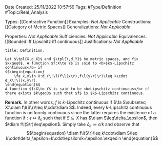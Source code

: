 <div class="topSpace"></div>

Date Created: 25/11/2022 10:57:59
Tags: #Type/Definition #Topic/Real_Analysis

Types: [[Contractive Function]]
Examples: <i>Not Applicable</i>
Constructions: [[Category of Metric Spaces]]
Generalizations: <i>Not Applicable</i>

Properties: <i>Not Applicable</i>
Sufficiencies: <i>Not Applicable</i>
Equivalences: [[Bounded iff Lipschitz iff continuous]]
Justifications: <i>Not Applicable</i>

``` ad-Definition
title: Definition.

Let $\tpl{X,d_X}$ and $\tpl{Y,d_Y}$ be metric spaces, and fix $k\geq0$. A function $f:X\to Y$ is said to <b>$k$-Lipschitz continuous</b> if
$$\begin{equation}
    \fa x,y\in X:d_Y\!\l(f\l(x\r),f\l(y\r)\r)\leq k\cdot d_X\!\l(x,y\r).
\end{equation}$$
A function $f:X\to Y$ is said to be <b>Lipschitz continuous</b> if there exists $k\geq0$ such that $f$ is $k$-Lipschitz continuous.

```

<b>Remark.</b> In other words, $f$ is $k$-Lipschitz continuous if $\fa S\subseteq X:\diam f\l(S\r)\leq k\cdot\diam S$. Indeed, every $k$-Lipschitz continuous function is uniformly continuous since the latter requires the existence of a function $\delta:\epsilon\mapsto\delta_\epsilon$ such that if $S\subseteq X$ has $\diam S\leq\delta_\epsilon$, then $\diam f\l(S\r)\leq\epsilon$. Simply take $\delta_\epsilon\coloneqq\epsilon/k$ and observe that
$$\begin{equation}
    \diam f\l(S\r)\leq k\cdot\diam S\leq k\cdot\delta_\epsilon=k\cdot\epsilon/k=\epsilon.\exqedin
\end{equation}$$

